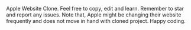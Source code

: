 Apple Website Clone. Feel free to copy, edit and learn. Remember to star and report any issues.
Note that, Apple might be changing their website frequently and does not move in hand with cloned project. Happy coding.
